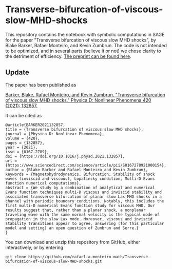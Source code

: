 # Transverse-bifurcation-of-viscous-slow-MHD-shocks
This repository contains the notebook with symbolic computations in SAGE for the paper "Transverse bifurcation of viscous slow MHD shocks", by Blake Barker, Rafael Monteiro, and Kevin Zumbrun. The code is not intended to be optimized,  and in several parts (believe it or not) we chose clarity to the detriment of efficiency.  [The preprint can be found here](https://arxiv.org/abs/1901.09153).

## Update

The paper has been published as

[Barker, Blake, Rafael Monteiro, and Kevin Zumbrun. "Transverse bifurcation of viscous slow MHD shocks." Physica D: Nonlinear Phenomena 420 (2021): 132857.](https://doi.org/10.1016/j.physd.2021.132857)


It can be cited as

```
@article{BARKER2021132857,
title = {Transverse bifurcation of viscous slow MHD shocks},
journal = {Physica D: Nonlinear Phenomena},
volume = {420},
pages = {132857},
year = {2021},
issn = {0167-2789},
doi = {https://doi.org/10.1016/j.physd.2021.132857},
url = {https://www.sciencedirect.com/science/article/pii/S0167278921000154},
author = {Blake Barker and Rafael Monteiro and Kevin Zumbrun},
keywords = {Magnetohydrodynamics, Bifurcation, Stability of shock waves (inviscid and viscous), Lopatinsky condition, Multi-D Evans function numerical computations},
abstract = {We study by a combination of analytical and numerical Evans function techniques multi-D viscous and inviscid stability and associated transverse bifurcation of planar slow Lax MHD shocks in a channel with periodic boundary conditions. Notably, this includes the first multi-D numerical Evans function study for viscous MHD. Our results suggest that, rather than a planar shock, a nonplanar traveling wave with the same normal velocity is the typical mode of propagation in the slow Lax mode. Moreover, viscous and inviscid stability transitions appear to agree, answering (for this particular model and setting) an open question of Zumbrun and Serre.}
}
```

You can download and unzip this repository from GitHub, either interactively, or by entering
```
git clone https://github.com/rafael-a-monteiro-math/Transverse-bifurcation-of-viscous-slow-MHD-shocks.git
```
